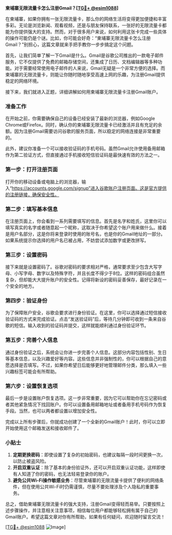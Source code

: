 **柬埔寨无限流量卡怎么注册Gmail？[[TG💪+ @esim1088](https://t.me/s/esim1088)]**

在柬埔寨，如果你拥有一张无限流量卡，那么你的网络生活将变得更加便捷和丰富多彩。无论是浏览新闻、观看视频，还是与朋友保持联系，一张好的无限流量卡都能为你提供强大的支持。然而，对于很多用户来说，如何利用这张卡完成一些具体的操作可能仍是个谜。比如，你可能会好奇：“柬埔寨无限流量卡怎么注册Gmail？”别担心，这篇文章就来手把手教你一步步搞定这个问题。

首先，让我们简单了解一下Gmail是什么。Gmail是谷歌公司推出的一款电子邮件服务，它不仅提供了免费的邮箱存储空间，还集成了日历、文档编辑器等多种功能。对于需要经常使用电子邮件的人来说，Gmail无疑是一个非常方便的选择。而柬埔寨的无限流量卡，则能让你随时随地享受高速上网的乐趣，为注册Gmail提供稳定的网络环境。

接下来，我们就进入正题，详细讲解如何用柬埔寨无限流量卡注册Gmail账户。

### 准备工作

在开始之前，你需要确保自己的设备已经安装了最新的浏览器，例如Google Chrome或Firefox。同时，确认你的柬埔寨无限流量卡已经激活并且有充足的余额。因为注册Gmail需要访问谷歌的服务页面，所以稳定的网络连接是非常重要的。

此外，建议你准备一个可以接收验证码的手机号码。虽然Gmail允许使用备用邮箱作为第二验证方式，但直接通过手机接收短信验证码是最快速有效的方法之一。

### 第一步：打开注册页面

打开你的移动设备或电脑上的浏览器，输入“https://accounts.google.com/signup”进入谷歌账户注册页面。这是官方提供的注册链接，确保安全性。

### 第二步：填写基本信息

在注册页面上，你会看到一系列需要填写的信息。首先是名字和姓氏，这里你可以填写真实的名字或者随意起一个昵称，这取决于你希望这个账户用来做什么。接着是用户名部分，这是你将来登录时使用的账号名，也是你的Gmail地址的一部分。如果系统提示你选择的用户名已被占用，不妨尝试添加数字或更改拼写。

### 第三步：设置密码

接下来就是设置密码了。谷歌对密码的要求相对严格，通常要求至少包含大写字母、小写字母、数字以及特殊字符，并且长度不得少于8位。这样的密码组合虽然复杂，但却能大大提升账户的安全性。记得将新设的密码妥善保存，最好记录在一个安全的地方。

### 第四步：验证身份

为了保障账户安全，谷歌会要求进行身份验证。在这里，你可以选择通过短信接收验证码的方式来完成验证。点击“发送验证码”后，等待几分钟即可收到一条来自谷歌的短信。输入收到的验证码并提交，这样就能顺利通过身份验证环节。

### 第五步：完善个人信息

通过身份验证之后，系统会让你进一步完善个人信息。这部分内容包括性别、生日等基本信息，以及兴趣爱好等内容。这些信息并非强制性的，你可以根据自己的意愿选择是否填写。不过，如果你希望日后能够更好地管理邮件分类，那么填入一些兴趣标签可能会有所帮助。

### 第六步：设置恢复选项

最后一步是设置账户恢复选项。这一步非常重要，因为它可以帮助你在忘记密码或者其他紧急情况下找回账户。你可以设置备用邮箱地址或者备用手机号码作为恢复手段。当然，也可以两者都设置以增加安全性。

完成以上所有步骤后，你就成功创建了一个全新的Gmail账户！此时，你可以立即开始使用这个邮箱发送和接收邮件了。

### 小贴士

1. **定期更换密码**：即使设置了复杂的初始密码，也建议每隔一段时间更换一次，以防止被盗风险。
2. **开启双重认证**：除了基本的身份验证外，还可以开启双重认证功能，这样即使有人知道了你的密码，也无法轻易登录你的账户。
3. **避免公共Wi-Fi操作敏感业务**：尽管柬埔寨的无限流量卡提供了便利的网络条件，但在使用公共Wi-Fi时仍需谨慎，尽量不要处理涉及个人隐私的重要事务。

总之，借助柬埔寨无限流量卡的强大支持，注册Gmail变得轻而易举。只要按照上述步骤操作，并注意相关注意事项，相信每位用户都能够轻松拥有属于自己的Gmail账户。希望这篇文章对你有所帮助，如果有任何疑问，欢迎随时留言交流！

[[TG💪+ @esim1088](https://t.me/s/esim1088) ![Image](https://i.postimg.cc/4NQfJmqS/Snipaste-2025-05-13-00-14-12.png)]